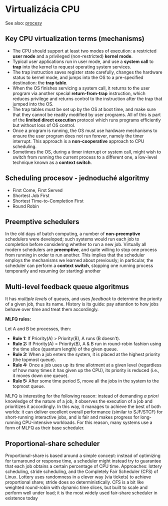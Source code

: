 # Virtualizácia CPU
See also: [procesy](sprava-procesov.md)
## Key CPU virtualization terms (mechanisms)
- The CPU should support at least two modes of execution: a restricted **user mode** and a privileged (non-restricted) **kernel mode**.
- Typical user applications run in user mode, and use a **system call**
to **trap** into the kernel to request operating system services.
- The trap instruction saves register state carefully, changes the hardware status to kernel mode, and jumps into the OS to a pre-specified
destination: the **trap table**.
- When the OS finishes servicing a system call, it returns to the user
program via another special **return-from-trap** instruction, which reduces privilege and returns control to the instruction after the trap
that jumped into the OS.
- The trap tables must be set up by the OS at boot time, and make
sure that they cannot be readily modified by user programs. All
of this is part of the **limited direct execution** protocol which runs
programs efficiently but without loss of OS control.
- Once a program is running, the OS must use hardware mechanisms
to ensure the user program does not run forever, namely the timer
interrupt. This approach is a **non-cooperative** approach to CPU
scheduling.
- Sometimes the OS, during a timer interrupt or system call, might
wish to switch from running the current process to a different one,
a low-level technique known as a **context switch**.

## Scheduling procesov - jednoduché algoritmy
- First Come, First Served
- Shortest Job First 
- Shortest Time-to-Completion First
- Round Robin

## Preemptive schedulers
In the old days of batch computing, a number of **non-preemptive** schedulers were developed; such systems would run each job to completion
before considering whether to run a new job. Virtually all modern schedulers are **preemptive**, and quite willing to stop one process from running in order to run another. This implies that the scheduler employs the mechanisms we learned about previously; in particular, the scheduler can
perform a **context switch**, stopping one running process temporarily and
resuming (or starting) another

## Multi-level feedback queue algoritmus
It has _multiple levels_ of queues, and uses _feedback_ to determine the priority of a given job, thus its name. History is its guide: pay attention to how jobs
behave over time and treat them accordingly.

**MLFQ rules:**

Let A and B be processes, then:
- **Rule 1:** If Priority(A) > Priority(B), A runs (B doesn’t).
- **Rule 2:** If Priority(A) = Priority(B), A & B run in round-robin fashion using the time slice (quantum length) of the given queue.
- **Rule 3:** When a job enters the system, it is placed at the highest priority (the topmost queue).
- **Rule 4:** Once a job uses up its time allotment at a given level (regardless of how many times it has given up the CPU), its priority is reduced (i.e., it moves down one queue).
- **Rule 5:** After some time period S, move all the jobs in the system to the topmost queue.

MLFQ is interesting for the following reason: instead of demanding _a priori_ knowledge of the nature of a job, it observes the execution of a job and prioritizes it accordingly. In this way, it manages to achieve the best of both worlds: it can deliver excellent overall performance (similar to SJF/STCF) for short-running interactive jobs, and is fair and makes progress for long-running CPU-intensive workloads. For this reason, many systems use a form of MLFQ as their base scheduler.

## Proportional-share scheduler 
Proportional-share is based around a simple concept: instead of optimizing for turnaround or response time, a scheduler might instead try to guarantee that each job obtains a certain percentage of CPU time. Approaches: lottery scheduling, stride scheduling, and the Completely Fair Scheduler (CFS) of Linux. Lottery uses randomness in a clever way (via tickets) to achieve proportional share; stride does so deterministically. CFS is a bit like weighted round-robin with dynamic time slices, but built to scale and perform well under load; it is the most widely used fair-share scheduler in existence today

